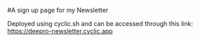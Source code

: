 #A sign up page for my Newsletter

Deployed using cyclic.sh and can be accessed through this link: https://deepro-newsletter.cyclic.app
